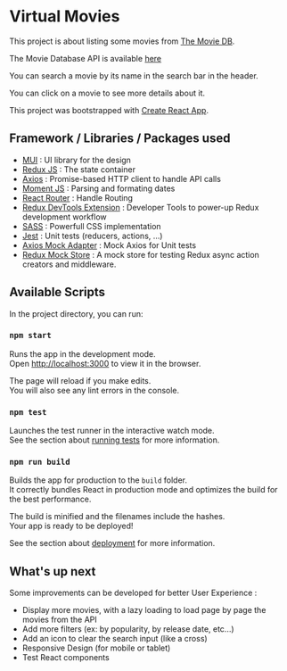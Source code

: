 # Virtual Movies

This project is about listing some movies from [The Movie DB](https://www.themoviedb.org/).

The Movie Database API is available [here](https://developers.themoviedb.org/3/getting-started/introduction)

You can search a movie by its name in the search bar in the header.

You can click on a movie to see more details about it.

This project was bootstrapped with [Create React App](https://github.com/facebook/create-react-app).

## Framework / Libraries / Packages used

* [MUI](https://mui.com/) : UI library for the design    
* [Redux JS](https://redux.js.org/) : The state container
* [Axios](https://axios-http.com/docs/intro) : Promise-based HTTP client to handle API calls
* [Moment JS](https://momentjs.com/) : Parsing and formating dates
* [React Router](https://reactrouter.com/) : Handle Routing
* [Redux DevTools Extension](https://github.com/reduxjs/redux-devtools/) : Developer Tools to power-up Redux development workflow
* [SASS](https://sass-lang.com/) : Powerfull CSS implementation
* [Jest](https://jestjs.io/fr/) : Unit tests (reducers, actions, ...)
* [Axios Mock Adapter](https://github.com/ctimmerm/axios-mock-adapter) : Mock Axios for Unit tests
* [Redux Mock Store](https://github.com/reduxjs/redux-mock-store) : A mock store for testing Redux async action creators and middleware.

## Available Scripts

In the project directory, you can run:

### `npm start`

Runs the app in the development mode.\
Open [http://localhost:3000](http://localhost:3000) to view it in the browser.

The page will reload if you make edits.\
You will also see any lint errors in the console.

### `npm test`

Launches the test runner in the interactive watch mode.\
See the section about [running tests](https://facebook.github.io/create-react-app/docs/running-tests) for more information.

### `npm run build`

Builds the app for production to the `build` folder.\
It correctly bundles React in production mode and optimizes the build for the best performance.

The build is minified and the filenames include the hashes.\
Your app is ready to be deployed!

See the section about [deployment](https://facebook.github.io/create-react-app/docs/deployment) for more information.

## What's up next

Some improvements can be developed for better User Experience : 
* Display more movies, with a lazy loading to load page by page the movies from the API
* Add more filters (ex: by popularity, by release date, etc...)
* Add an icon to clear the search input (like a cross)
* Responsive Design (for mobile or tablet)
* Test React components

